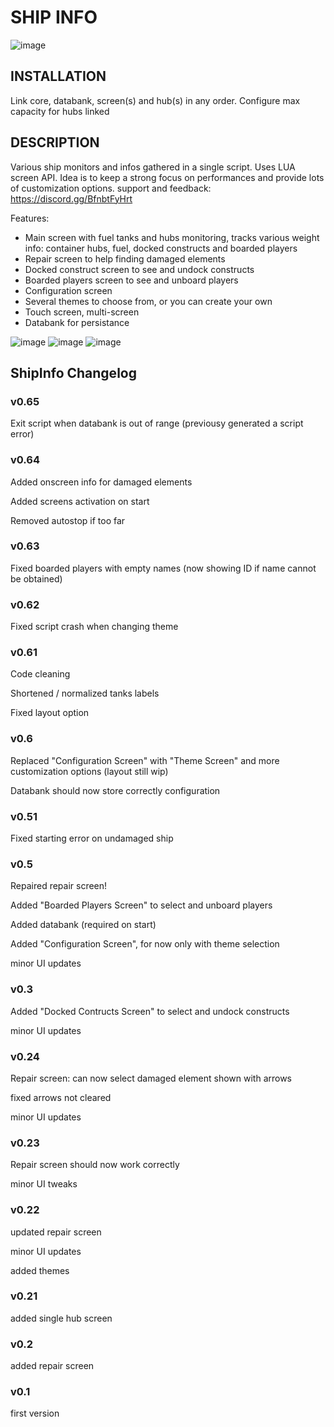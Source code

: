
# SHIP INFO
![image](https://user-images.githubusercontent.com/93654396/152546655-1ff442e4-1ae7-434b-bbdd-e1bbcb886ff9.png)

## INSTALLATION
Link core, databank, screen(s) and hub(s) in any order.
Configure max capacity for hubs linked

## DESCRIPTION
Various ship monitors and infos gathered in a single script. Uses LUA screen API.
Idea is to keep a strong focus on performances and provide lots of customization options.
support and feedback: https://discord.gg/BfnbtFyHrt

Features:
- Main screen with fuel tanks and hubs monitoring, tracks various weight info: container hubs, fuel, docked constructs and boarded players
- Repair screen to help finding damaged elements
- Docked construct screen to see and undock constructs
- Boarded players screen to see and unboard players
- Configuration screen
- Several themes to choose from, or you can create your own
- Touch screen, multi-screen
- Databank for persistance

![image](https://user-images.githubusercontent.com/93654396/148534290-fe6fad69-54af-4dc9-9dfb-1d578c011862.png)
![image](https://user-images.githubusercontent.com/93654396/148816214-c93df243-e73f-4ee8-b8f2-36b6d7978b81.png)
![image](https://user-images.githubusercontent.com/93654396/148828635-d335d96a-49cf-42af-b739-a87f0670adb7.png)

## ShipInfo Changelog

### v0.65
Exit script when databank is out of range (previousy generated a script error)

### v0.64
Added onscreen info for damaged elements

Added screens activation on start

Removed autostop if too far

### v0.63
Fixed boarded players with empty names (now showing ID if name cannot be obtained)

### v0.62
Fixed script crash when changing theme

### v0.61
Code cleaning

Shortened / normalized tanks labels

Fixed layout option

### v0.6
Replaced "Configuration Screen" with "Theme Screen" and more customization options (layout still wip)

Databank should now store correctly configuration

### v0.51
Fixed starting error on undamaged ship

### v0.5
Repaired repair screen!

Added "Boarded Players Screen" to select and unboard players

Added databank (required on start)

Added "Configuration Screen", for now only with theme selection

minor UI updates

### v0.3
Added "Docked Contructs Screen" to select and undock constructs

minor UI updates

### v0.24
Repair screen: can now select damaged element shown with arrows

fixed arrows not cleared

minor UI updates

### v0.23
Repair screen should now work correctly

minor UI tweaks

### v0.22
updated repair screen

minor UI updates

added themes

### v0.21
added single hub screen

### v0.2
added repair screen

### v0.1
first version
